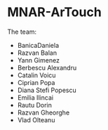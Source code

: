 MNAR-ArTouch
============

The team:

* BanicaDaniela
* Razvan Balan
* Yann Gimenez
* Berbescu Alexandru
* Catalin Voicu
* Ciprian Popa
* Diana Stefi Popescu
* Emilia Ilincai
* Rautu Dorin
* Razvan Gheorghe
* Vlad Olteanu
